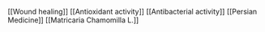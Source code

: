 [[Wound healing]]
[[Antioxidant activity]]
[[Antibacterial activity]]
[[Persian Medicine]]
[[Matricaria Chamomilla L.]]
